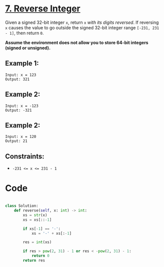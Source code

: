 # [7. Reverse Integer](https://leetcode.com/problems/reverse-integer/description/?envType=featured-list&envId=top-interview-questions?envType=featured-list&envId=top-interview-questions)

Given a signed 32-bit integer `x`, return `x` _with its digits reversed_. If reversing `x` causes the value to go outside the signed 32-bit integer range `[-231, 231 - 1]`, then return `0`.

**Assume the environment does not allow you to store 64-bit integers (signed or unsigned).**

## Example 1:

```
Input: x = 123
Output: 321
```

## Example 2:

```
Input: x = -123
Output: -321
```

## Example 2:

```
Input: x = 120
Output: 21
```

## Constraints:

- `-231 <= x <= 231 - 1`

# Code

```python

class Solution:
    def reverse(self, x: int) -> int:
        xs = str(x)
        xs = xs[::-1]

        if xs[-1] == '-':
            xs = '-' + xs[:-1]

        res = int(xs)

        if res > pow(2, 31) - 1 or res < -pow(2, 31) - 1:
            return 0
        return res

```
